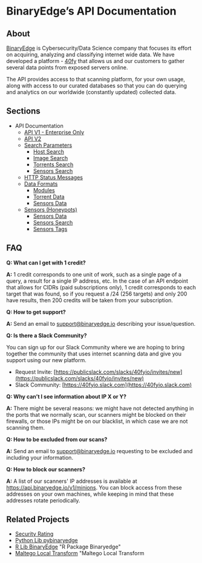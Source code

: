 # BinaryEdge’s API Documentation


## About

[BinaryEdge](https://www.binaryedge.io/) is Cybersecurity/Data Science company that focuses its effort on acquiring, analyzing and classifying internet wide data. We have developed a platform - [40fy](https://www.40fy.io/) that allows us and our customers to gather several data points from exposed servers online. 

The API provides access to that scanning platform, for your own usage, along with access to our curated databases so that you can do querying and analytics on our worldwide (constantly updated) collected data.


## Sections

- API Documentation
    - [API V1 - Enterprise Only](api-v1.md "api-v1")
    - [API V2](api-v2.md "api-v2")
    - [Search Parameters]()
        - [Host Search](search.md "search")
        - [Image Search](image-search.md "image-search")
        - [Torrents Search](torrents-search.md "torrents-search")
        - [Sensors Search](sensors-search.md "sensors-search")
    - [HTTP Status Messages](errors.md "errors")
    - [Data Formats]()
        - [Modules](modules.md "modules")
        - [Torrent Data](torrent.md "torrents")
        - [Sensors Data](sensors.md "sensors")
    - [Sensors (Honeypots)]()
        - [Sensors Data](sensors.md "sensors")
        - [Sensors Search](sensors-search.md "sensors-search")
        - [Sensors Tags](sensors-tags.md "sensors-tags")
 

## FAQ

**Q: What can I get with 1 credit?**

**A:** 1 credit corresponds to one unit of work, such as a single page of a query, a result for a single IP address, etc. In the case of an API endpoint that allows for CIDRs (paid subscriptions only), 1 credit corresponds to each target that was found, so if you request a /24 (256 targets) and only 200 have results, then 200 credits will be taken from your subscription.


**Q: How to get support?**

**A:** Send an email to support@binaryedge.io describing your issue/question.


**Q: Is there a Slack Community?**

You can sign up for our Slack Community where we are hoping to bring together the community that uses internet scanning data and give you support using our new platform.

* Request Invite: [https://publicslack.com/slacks/40fyio/invites/new](https://publicslack.com/slacks/40fyio/invites/new)
* Slack Community: [https://40fyio.slack.com](https://40fyio.slack.com)


**Q: Why can’t I see information about IP X or Y?**

**A:** There might be several reasons: we might have not detected anything in the ports that we normally scan, our scanners might be blocked on their firewalls, or those IPs might be on our blacklist, in which case we are not scanning them.


**Q: How to be excluded from our scans?**

**A:** Send an email to support@binaryedge.io requesting to be excluded and including your information.


**Q: How to block our scanners?**

**A:** A list of our scanners' IP addresses is available at https://api.binaryedge.io/v1/minions. You can block access from these addresses on your own machines, while keeping in mind that these addresses rotate periodically.


## Related Projects

- [Security Rating](https://securityrating.io/ "Security Rating")
- [Python Lib pybinaryedge](https://pypi.org/project/pybinaryedge/ "python pybinaryedge")
- [R Lib BinaryEdge](https://github.com/balgan/rbinaryedge) "R Package Binaryedge"
- [Maltego Local Transform](https://github.com/Te-k/binaryedge-maltego-local-transform) "Maltego Local Transform
